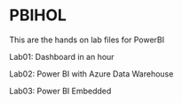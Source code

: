 # PBIHOL
This are the hands on lab files for PowerBI 

Lab01: Dashboard in an hour

Lab02: Power BI with Azure Data Warehouse

Lab03: Power BI Embedded
